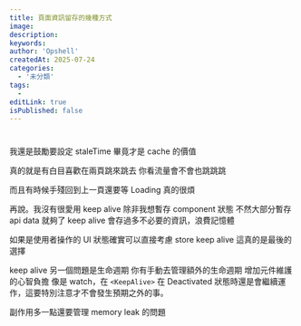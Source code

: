 ```yaml
---
title: 頁面資訊留存的幾種方式
image:
description:
keywords:
author: 'Opshell'
createdAt: 2025-07-24
categories:
  - '未分類'
tags:
  -
editLink: true
isPublished: false
---
```


#

我還是鼓勵要設定 staleTime
畢竟才是 cache 的價值

真的就是有白目喜歡在兩頁跳來跳去
你看流量會不會也跳跳跳

而且有時候手殘回到上一頁還要等 Loading 真的很煩

再說。我沒有很愛用 keep alive
除非我想暫存 component 狀態
不然大部分暫存 api data 就夠了
keep alive 會存過多不必要的資訊，浪費記憶體

如果是使用者操作的 UI 狀態確實可以直接考慮 store
keep alive 這真的是最後的選擇

keep alive  另一個問題是生命週期
你有手動去管理額外的生命週期
增加元件維護的心智負擔
像是 watch，在 `<KeepAlive>` 在 Deactivated 狀態時還是會繼續運作，這要特別注意才不會發生預期之外的事。

副作用多一點還要管理 memory leak 的問題
